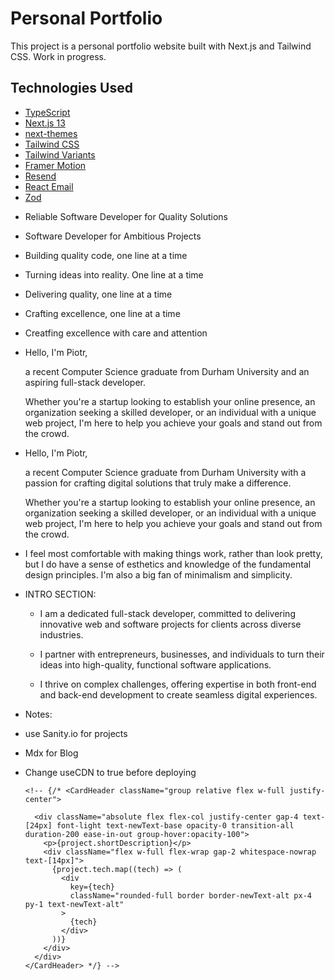 # Personal Portfolio

This project is a personal portfolio website built with Next.js and Tailwind CSS. Work in progress.

## Technologies Used

- [TypeScript](https://www.typescriptlang.org/)
- [Next.js 13](https://nextjs.org/docs/getting-started)
- [next-themes](https://github.com/pacocoursey/next-themes)
- [Tailwind CSS](https://tailwindcss.com/)
- [Tailwind Variants](https://tailwind-variants.org)
- [Framer Motion](https://www.framer.com/motion/)
- [Resend](https://resend.com)
- [React Email](https://react.email)
- [Zod](https://zod.dev)

<!-- Copy Ideas -->

- Reliable Software Developer for Quality Solutions
- Software Developer for Ambitious Projects

- Building quality code, one line at a time
- Turning ideas into reality. One line at a time
- Delivering quality, one line at a time
- Crafting excellence, one line at a time
- Creatfing excellence with care and attention

- Hello, I'm Piotr,

  a recent Computer Science graduate from Durham University and an aspiring full-stack developer.

  Whether you're a startup looking to establish your online presence, an organization seeking a skilled developer, or an individual with a unique web project, I'm here to help you achieve your goals and stand out from the crowd.

- Hello, I'm Piotr,

  a recent Computer Science graduate from Durham University with a passion for crafting digital solutions that truly make a difference.

  Whether you're a startup looking to establish your online presence, an organization seeking a skilled developer, or an individual with a unique web project, I'm here to help you achieve your goals and stand out from the crowd.

- I feel most comfortable with making things work, rather than look pretty, but I do have a sense of esthetics and knowledge of the fundamental design principles. I'm also a big fan of minimalism and simplicity.

- INTRO SECTION:

  - I am a dedicated full-stack developer, committed to delivering innovative web and software projects for clients across diverse industries.

  - I partner with entrepreneurs, businesses, and individuals to turn their ideas into high-quality, functional software applications.

  - I thrive on complex challenges, offering expertise in both front-end and back-end development to create seamless digital experiences.

- Notes:

- use Sanity.io for projects
- Mdx for Blog
- Change useCDN to true before deploying

      <!-- {/* <CardHeader className="group relative flex w-full justify-center">

        <div className="absolute flex flex-col justify-center gap-4 text-[24px] font-light text-newText-base opacity-0 transition-all duration-200 ease-in-out group-hover:opacity-100">
          <p>{project.shortDescription}</p>
          <div className="flex w-full flex-wrap gap-2 whitespace-nowrap text-[14px]">
            {project.tech.map((tech) => (
              <div
                key={tech}
                className="rounded-full border border-newText-alt px-4 py-1 text-newText-alt"
              >
                {tech}
              </div>
            ))}
          </div>
        </div>
      </CardHeader> */} -->
